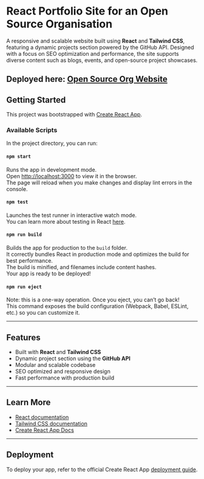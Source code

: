 #  React Portfolio Site for an Open Source Organisation 

A responsive and scalable website built using **React** and **Tailwind CSS**, featuring a dynamic projects section powered by the GitHub API. Designed with a focus on SEO optimization and performance, the site supports diverse content such as blogs, events, and open-source project showcases.

Deployed here: [Open Source Org Website](https://open-source-website.vercel.app/)
---

##  Getting Started

This project was bootstrapped with [Create React App](https://github.com/facebook/create-react-app).

### Available Scripts

In the project directory, you can run:

#### `npm start`

Runs the app in development mode.  
Open [http://localhost:3000](http://localhost:3000) to view it in the browser.  
The page will reload when you make changes and display lint errors in the console.

#### `npm test`

Launches the test runner in interactive watch mode.  
You can learn more about testing in React [here](https://facebook.github.io/create-react-app/docs/running-tests).

#### `npm run build`

Builds the app for production to the `build` folder.  
It correctly bundles React in production mode and optimizes the build for best performance.  
The build is minified, and filenames include content hashes.  
Your app is ready to be deployed!

#### `npm run eject`

Note: this is a one-way operation. Once you eject, you can’t go back!  
This command exposes the build configuration (Webpack, Babel, ESLint, etc.) so you can customize it.

---

##  Features

- Built with **React** and **Tailwind CSS**
- Dynamic project section using the **GitHub API**
- Modular and scalable codebase
- SEO optimized and responsive design
- Fast performance with production build

---

##  Learn More

- [React documentation](https://reactjs.org/)
- [Tailwind CSS documentation](https://tailwindcss.com/)
- [Create React App Docs](https://facebook.github.io/create-react-app/docs/getting-started)

---

##  Deployment

To deploy your app, refer to the official Create React App [deployment guide](https://facebook.github.io/create-react-app/docs/deployment).

